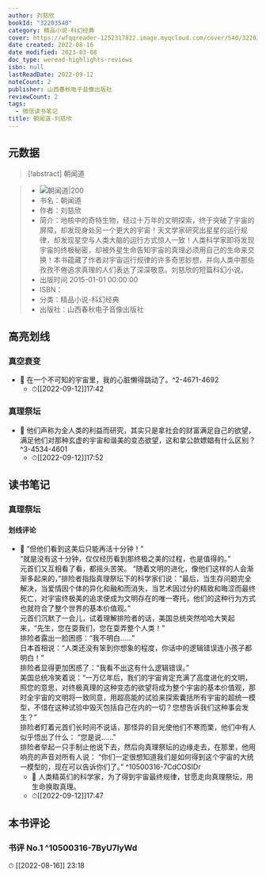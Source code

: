 ```yaml
---
author: 刘慈欣
bookId: "32203540"
category: 精品小说-科幻经典
cover: https://wfqqreader-1252317822.image.myqcloud.com/cover/540/32203540/t7_32203540.jpg
date created: 2022-08-16
date modified: 2023-03-08
doc_type: weread-highlights-reviews
isbn: null
lastReadDate: 2022-09-12
noteCount: 2
publisher: 山西春秋电子音像出版社
reviewCount: 2
tags:
  - 微信读书笔记
title: 朝闻道-刘慈欣
---
```


## 元数据

>[!abstract] 朝闻道

> - ![朝闻道|200](https://wfqqreader-1252317822.image.myqcloud.com/cover/540/32203540/t7_32203540.jpg)
> - 书名：朝闻道
> - 作者：刘慈欣
> - 简介：地核中的奇特生物，经过十万年的文明探索，终于突破了宇宙的屏障，却发现身处另一个更大的宇宙！天文学家研究出星星的运行规律，却发现星空与人类大脑的运行方式惊人一致！人类科学家即将发现宇宙的终极秘密，却被外星生命告知宇宙的真理必须用自己的生命来交换！本书蕴藏了作者对宇宙运行规律的许多奇思妙想，并向人类中那些孜孜不倦追求真理的人们表达了深深敬意。刘慈欣的短篇科幻小说。
> - 出版时间 2015-01-01 00:00:00
> - ISBN：
> - 分类：精品小说-科幻经典
> - 出版社：山西春秋电子音像出版社

## 高亮划线

### 真空衰变

- 📌 在一个不可知的宇宙里，我的心脏懒得跳动了。^2-4671-4692
	- ⏱[[2022-09-12]]17:42

### 真理祭坛

- 📌 他们声称为全人类的利益而研究，其实只是拿社会的财富满足自己的欲望，满足他们对那种玄虚的宇宙和谐美的变态欲望，这和拿公款嫖娼有什么区别？^3-4534-4601
	- ⏱[[2022-09-12]]17:52

## 读书笔记

### 真理祭坛

#### 划线评论

- 📌 “但他们看到这美后只能再活十分钟！”  
“就是没有这十分钟，仅仅经历看到那终极之美的过程，也是值得的。”  
元首们又互相看了看，都摇头苦笑。
“随着文明的进化，像他们这样的人会渐渐多起来的，”排险者指指真理祭坛下的科学家们说：“最后，当生存问题完全解决，当爱情因个体的异化和融和而消失，当艺术因过分的精致和晦涩而最终死亡，对宇宙终极美的追求便成为文明存在的唯一寄托，他们的这种行为方式也就符合了整个世界的基本价值观。”  
元首们沉默了一会儿，试着理解排险者的话，美国总统突然哈哈大笑起来，“先生，您在耍我们，您在耍弄整个人类！”  
排险者露出一脸困惑：“我不明白……”  
日本首相说：“人类还没有笨到你想象的程度，你话中的逻辑错误连小孩子都明白！”  
排险者显得更加困惑了：“我看不出这有什么逻辑错误。”  
美国总统冷笑着说：“一万亿年后，我们的宇宙肯定充满了高度进化的文明，照您的意思，对终极真理的这种变态的欲望将成为整个宇宙的基本价值观，那时全宇宙的文明将一致同意，用超高能的试验来探索囊括所有宇宙的超统一模型，不惜在这种试验中毁灭包括自己在内的一切？您想告诉我们这种事会发生？”  
排险者盯着元首们长时间不说话，那怪异的目光使他们不寒而栗，他们中有人似乎悟出了什么：
“您是说……”  
排险者举起一只手制止他说下去，然后向真理祭坛的边缘走去，在那里，他用响亮的声音对所有人说：
“你们一定很想知道我们是如何得到这个宇宙的大统一模型的，现在可以告诉你们了。” ^10500316-7CdCOSIDr
	- 💭 人类精英们的科学家，为了得到宇宙最终规律，甘愿走向真理祭坛，用生命换取真理。
	- ⏱[[2022-09-12]]17:47

## 本书评论

### 书评 No.1 ^10500316-7ByU7lyWd

⏱ [[2022-08-16]] 23:18
